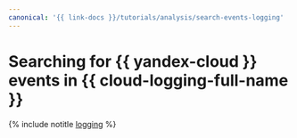 ```yaml
---
canonical: '{{ link-docs }}/tutorials/analysis/search-events-logging'
---
```


# Searching for {{ yandex-cloud }} events in {{ cloud-logging-full-name }}

{% include notitle [logging](../../../_tutorials/analysis/search-events-logging.md) %}